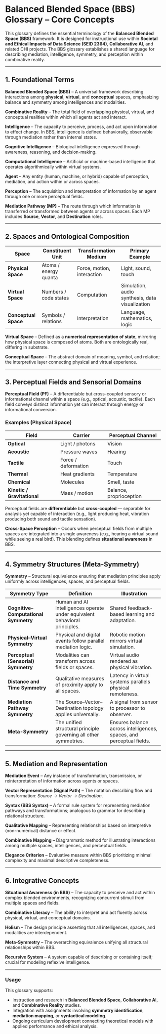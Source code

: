 # **Balanced Blended Space (BBS) Glossary – Core Concepts**

This glossary defines the essential terminology of the **Balanced Blended Space (BBS)** framework. It is designed for instructional use within **Societal and Ethical Impacts of Data Science (SEID 2364)**, **Collaborative AI**, and related CHI projects. The BBS glossary establishes a shared language for describing mediation, intelligence, symmetry, and perception within combinative reality.

---

## **1. Foundational Terms**

**Balanced Blended Space (BBS)** – A universal framework describing interactions among **physical**, **virtual**, and **conceptual** spaces, emphasizing balance and symmetry among intelligences and modalities.

**Combinative Reality** – The total field of overlapping physical, virtual, and conceptual realities within which all agents act and interact.

**Intelligence** – The capacity to perceive, process, and act upon information to effect change. In BBS, intelligence is defined behaviorally, observable through mediation rather than internal states.

**Cognitive Intelligence** – Biological intelligence expressed through awareness, reasoning, and decision-making.

**Computational Intelligence** – Artificial or machine-based intelligence that operates algorithmically within virtual systems.

**Agent** – Any entity (human, machine, or hybrid) capable of perception, mediation, and action within or across spaces.

**Perception** – The acquisition and interpretation of information by an agent through one or more perceptual fields.

**Mediation Pathway (MP)** – The route through which information is transferred or transformed between agents or across spaces. Each MP includes **Source**, **Vector**, and **Destination** roles.

---

## **2. Spaces and Ontological Composition**

| **Space** | **Constituent Unit** | **Transformation Medium** | **Primary Example** |
|------------|----------------------|----------------------------|---------------------|
| **Physical Space** | Atoms / energy quanta | Force, motion, interaction | Light, sound, touch |
| **Virtual Space** | Numbers / code states | Computation | Simulation, audio synthesis, data visualization |
| **Conceptual Space** | Symbols / relations | Interpretation | Language, mathematics, logic |

**Virtual Space** – Defined as a **numerical representation of state**, mirroring how physical space is composed of atoms. Both are ontologically real, differing in substrate.

**Conceptual Space** – The abstract domain of meaning, symbol, and relation; the interpretive layer connecting physical and virtual experience.

---

## **3. Perceptual Fields and Sensorial Domains**

**Perceptual Field (PF)** – A differentiable but cross-coupled sensory or informational channel within a space (e.g., optical, acoustic, tactile). Each field conveys distinct information yet can interact through energy or informational conversion.

### **Examples (Physical Space)**
| **Field** | **Carrier** | **Perceptual Channel** |
|------------|--------------|------------------------|
| **Optical** | Light / photons | Vision |
| **Acoustic** | Pressure waves | Hearing |
| **Tactile** | Force / deformation | Touch |
| **Thermal** | Heat gradients | Temperature |
| **Chemical** | Molecules | Smell, taste |
| **Kinetic / Gravitational** | Mass / motion | Balance, proprioception |

Perceptual fields are **differentiable** but **cross-coupled** — separable for analysis yet capable of interaction (e.g., light producing heat, vibration producing both sound and tactile sensation).

**Cross-Space Perception** – Occurs when perceptual fields from multiple spaces are integrated into a single awareness (e.g., hearing a virtual sound while seeing a real bird). This blending defines **situational awareness** in BBS.

---

## **4. Symmetry Structures (Meta-Symmetry)**

**Symmetry** – Structural equivalence ensuring that mediation principles apply uniformly across intelligences, spaces, and perceptual fields.  

| **Symmetry Type** | **Definition** | **Illustration** |
|--------------------|----------------|------------------|
| **Cognitive–Computational Symmetry** | Human and AI intelligences operate under equivalent behavioral principles. | Shared feedback-based learning and adaptation. |
| **Physical–Virtual Symmetry** | Physical and digital events follow parallel mediation logic. | Robotic motion mirrors virtual simulation. |
| **Perceptual (Sensorial) Symmetry** | Modalities can transform across fields or spaces. | Virtual audio rendered as physical vibration. |
| **Distance and Time Symmetry** | Qualitative measures of proximity apply to all spaces. | Latency in virtual systems parallels physical remoteness. |
| **Mediation Pathway Symmetry** | The Source–Vector–Destination topology applies universally. | A signal from sensor to processor to observer. |
| **Meta-Symmetry** | The unified structural principle governing all other symmetries. | Ensures balance across intelligences, spaces, and perceptual fields. |

---

## **5. Mediation and Representation**

**Mediation Event** – Any instance of transformation, transmission, or reinterpretation of information across agents or spaces.

**Vector Representation (Signal Path)** – The notation describing flow and transformation: *Source → Vector → Destination*.

**Syntax (BBS Syntax)** – A formal rule system for representing mediation pathways and transformations; analogous to grammar for describing relational structure.

**Qualitative Mapping** – Representing relationships based on interpretive (non-numerical) distance or effect.

**Combinative Mapping** – Diagrammatic method for illustrating interactions among multiple spaces, intelligences, and perceptual fields.

**Elegance Criterion** – Evaluative measure within BBS prioritizing minimal complexity and maximal descriptive completeness.

---

## **6. Integrative Concepts**

**Situational Awareness (in BBS)** – The capacity to perceive and act within complex blended environments, recognizing concurrent stimuli from multiple spaces and fields.

**Combinative Literacy** – The ability to interpret and act fluently across physical, virtual, and conceptual domains.

**Holism** – The design principle asserting that all intelligences, spaces, and modalities are interdependent.

**Meta-Symmetry** – The overarching equivalence unifying all structural relationships within BBS.

**Recursive System** – A system capable of describing or containing itself; crucial for modeling reflexive intelligence.

---

### **Usage**
This glossary supports:
- Instruction and research in **Balanced Blended Space**, **Collaborative AI**, and **Combinative Reality** studies.
- Integration with assignments involving **symmetry identification**, **mediation mapping**, or **syntactical modeling**.
- Ongoing curriculum development connecting theoretical models with applied performance and ethical analysis.

